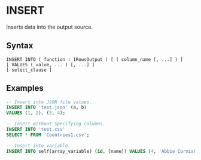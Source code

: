 # INSERT

Inserts data into the output source.

## Syntax

```
INSERT INTO ( function : IRowsOutput ) [ ( column_name [, ...] ) ]
[ VALUES ( value, ... ) [, ...] ]
[ select_clause ]
```

## Examples

```sql
-- Insert into JSON file values.
INSERT INTO 'test.json' (a, b)
VALUES (1, 2), (3, 4);

-- Insert without specifying columns.
INSERT INTO 'test.csv'
SELECT * FROM 'Countries1.csv';

-- Insert into variable.
INSERT INTO self(array_variable) (id, [name]) VALUES (4, 'Abbie Cornish');
```
